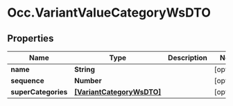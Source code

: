 # Occ.VariantValueCategoryWsDTO

## Properties
Name | Type | Description | Notes
------------ | ------------- | ------------- | -------------
**name** | **String** |  | [optional] 
**sequence** | **Number** |  | [optional] 
**superCategories** | [**[VariantCategoryWsDTO]**](VariantCategoryWsDTO.md) |  | [optional] 


